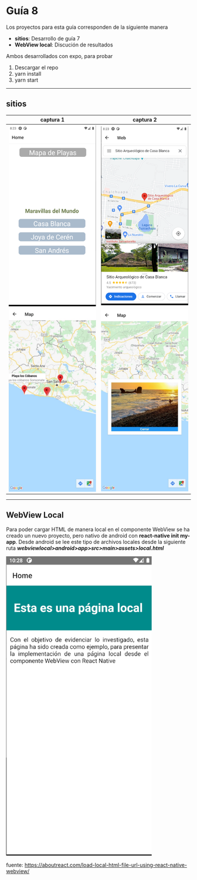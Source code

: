 # Guía 8

Los proyectos para esta guía corresponden de la siguiente manera
- **sitios**: Desarrollo de guía 7
- **WebView local**:   Discución de resultados

Ambos desarrollados con expo, para probar

1. Descargar el repo
2. yarn install
3. yarn start

---

## sitios

captura 1|captura 2
---------|---------
![captura 1](./_capturas/desa1.png)|![captura 2](./_capturas/desa2.png)
![captura 1](./_capturas/desa3.jpeg)|![captura 2](./_capturas/desa4.jpeg)

---
## WebView Local

Para poder cargar HTML de manera local en el componente WebView se ha creado un nuevo proyecto, pero nativo de android con **react-native init my-app**. Desde android se lee este tipo de archivos locales desde la siguiente ruta ***webviewlocal>android>app>src>main>assets>local.html*** 

![captura 2](./_capturas/discu1.png)

fuente: https://aboutreact.com/load-local-html-file-url-using-react-native-webview/